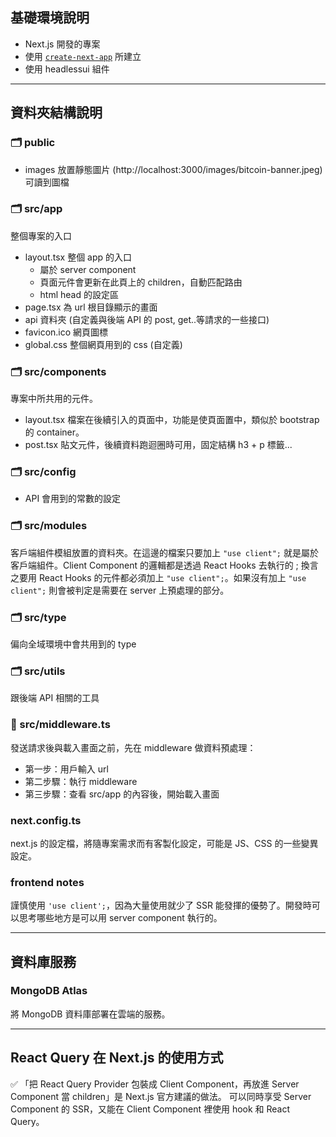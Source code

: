 ## 基礎環境說明
- Next.js 開發的專案
- 使用 [`create-next-app`](https://nextjs.org/docs/app/api-reference/cli/create-next-app) 所建立
- 使用 headlessui 組件

---

## 資料夾結構說明

### 🗂️ public
- images 放置靜態圖片 (http://localhost:3000/images/bitcoin-banner.jpeg) 可讀到圖檔

### 🗂️ src/app 
整個專案的入口
- layout.tsx 整個 app 的入口 
  - 屬於 server component
  - 頁面元件會更新在此頁上的 children，自動匹配路由
  - html head 的設定區
- page.tsx 為 url 根目錄顯示的畫面
- api 資料夾 (自定義與後端 API 的 post, get..等請求的一些接口)
- favicon.ico 網頁圖標
- global.css 整個網頁用到的 css (自定義)

### 🗂️ src/components
專案中所共用的元件。
- layout.tsx 檔案在後續引入的頁面中，功能是使頁面置中，類似於 bootstrap 的 container。
- post.tsx 貼文元件，後續資料跑迴圈時可用，固定結構 h3 + p 標籤...

### 🗂️ src/config
- API 會用到的常數的設定

### 🗂️ src/modules
客戶端組件模組放置的資料夾。在這邊的檔案只要加上 `"use client";` 就是屬於客戶端組件。Client Component 的邏輯都是透過 React Hooks 去執行的 ; 換言之要用 React Hooks 的元件都必須加上 `"use client";`。如果沒有加上 `"use client";` 則會被判定是需要在 server 上預處理的部分。


### 🗂️ src/type 
偏向全域環境中會共用到的 type

### 🗂️ src/utils
跟後端 API 相關的工具

### 📄 src/middleware.ts
發送請求後與載入畫面之前，先在 middleware 做資料預處理：

- 第一步：用戶輸入 url
- 第二步驟：執行 middleware
- 第三步驟：查看 src/app 的內容後，開始載入畫面

### next.config.ts
next.js 的設定檔，將隨專案需求而有客製化設定，可能是 JS、CSS 的一些變異設定。

### frontend notes
謹慎使用 `'use client';`，因為大量使用就少了 SSR 能發揮的優勢了。開發時可以思考哪些地方是可以用 server component 執行的。

---

## 資料庫服務

### MongoDB Atlas
將 MongoDB 資料庫部署在雲端的服務。

---

## React Query 在 Next.js 的使用方式

✅ 「把 React Query Provider 包裝成 Client Component，再放進 Server Component 當 children」是 Next.js 官方建議的做法。
可以同時享受 Server Component 的 SSR，又能在 Client Component 裡使用 hook 和 React Query。